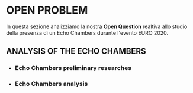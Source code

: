 # OPEN PROBLEM
In questa sezione analizziamo la nostra **Open Question** realtiva allo studio della presenza di un Echo Chambers durante l'evento EURO 2020.
## ANALYSIS OF THE ECHO CHAMBERS
- ### Echo Chambers preliminary researches
- ### Echo Chambers analysis